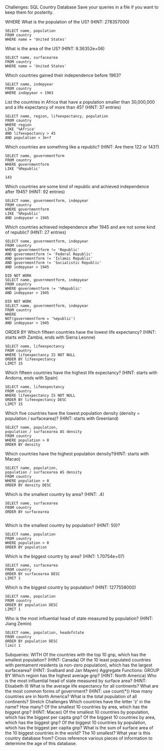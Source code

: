 Challenges: SQL Country Database
Save your queries in a file if you want to keep them for posterity.

WHERE
What is the population of the US? (HINT: 278357000)
```
SELECT name, population
FROM country
WHERE name = 'United States'
```

What is the area of the US? (HINT: 9.36352e+06)
```
SELECT name, surfacearea
FROM country
WHERE name = 'United States'
```

Which countries gained their independence before 1963?
```
SELECT name, indepyear
FROM country
WHERE indepyear < 1963
```

List the countries in Africa that have a population smaller than 30,000,000 and a life expectancy of more than 45? (HINT: 37 entries)
```
SELECT name, region, lifeexpectancy, population
FROM country
WHERE region
LIKE '%Africa'
AND lifeexpectancy > 45
AND population < 3e+7
```

Which countries are something like a republic? (HINT: Are there 122 or 143?)
```
SELECT name, governmentform
FROM country
WHERE governmentform
LIKE '%Republic'

143
```

Which countries are some kind of republic and achieved independence after 1945? (HINT: 92 entries)
```
SELECT name, governmentform, indepyear
FROM country
WHERE governmentform
LIKE '%Republic'
AND indepyear > 1945
```

Which countries achieved independence after 1945 and are not some kind of republic? (HINT: 27 entries)
```
SELECT name, governmentform, indepyear
FROM country
WHERE governmentform != 'Republic'
AND governmentform != 'Federal Republic'
AND governmentform != 'Islamic Republic'
AND governmentform != 'Socialistic Republic'
AND indepyear > 1945
```

```
DID NOT WORK
SELECT name, governmentform, indepyear
FROM country
WHERE governmentform != '%Republic'
AND indepyear > 1945
```

```
DID NOT WORK
SELECT name, governmentform, indepyear
FROM country
WHERE
NOT(governmentform = '%epublic')
AND indepyear > 1945
```

ORDER BY
Which fifteen countries have the lowest life expectancy? (HINT: starts with Zambia, ends with Sierra Leonne)
```
SELECT name, lifeexpectancy
FROM country
WHERE lifeexpectancy IS NOT NULL
ORDER BY lifeexpectancy
LIMIT 15
```

Which fifteen countries have the highest life expectancy? (HINT: starts with Andorra, ends with Spain)
```
SELECT name, lifeexpectancy
FROM country
WHERE lifeexpectancy IS NOT NULL
ORDER BY lifeexpectancy DESC
LIMIT 15
```


Which five countries have the lowest population density (density = population / surfacearea)? (HINT: starts with Greenland)

```
SELECT name, population,
population / surfacearea AS density 
FROM country
WHERE population > 0
ORDER BY density

```



Which countries have the highest population density?(HINT: starts with Macao)

```
SELECT name, population,
population / surfacearea AS density 
FROM country
WHERE population > 0
ORDER BY density DESC
```




Which is the smallest country by area? (HINT: .4)

```
SELECT name, surfacearea
FROM country
ORDER BY surfacearea 


```



Which is the smallest country by population? (HINT: 50)?

```
SELECT name, population
FROM country
WHERE population > 0
ORDER BY population

```



Which is the biggest country by area? (HINT: 1.70754e+07)

```
SELECT name, surfacearea
FROM country
ORDER BY surfacearea DESC
LIMIT 1
```



Which is the biggest country by population? (HINT: 1277558000)
```
SELECT name, population 
FROM country
ORDER BY population DESC
LIMIT 1
```


Who is the most influential head of state measured by population? (HINT: Jiang Zemin)

```
SELECT name, population, headofstate
FROM country
ORDER BY population DESC
limit 1

```



Subqueries: WITH
Of the countries with the top 10 gnp, which has the smallest population? (HINT: Canada)
Of the 10 least populated countries with permament residents (a non-zero population), which has the largest surfacearea? (HINT: Svalbard and Jan Mayen)
Aggregate Functions: GROUP BY
Which region has the highest average gnp? (HINT: North America)
Who is the most influential head of state measured by surface area? (HINT: Elisabeth II)
What is the average life expectancy for all continents?
What are the most common forms of government? (HINT: use count(*))
How many countries are in North America?
What is the total population of all continents?
Stretch Challenges
Which countries have the letter ‘z’ in the name? How many?
Of the smallest 10 countries by area, which has the biggest gnp? (HINT: Macao)
Of the smallest 10 countries by population, which has the biggest per capita gnp?
Of the biggest 10 countries by area, which has the biggest gnp?
Of the biggest 10 countries by population, which has the biggest per capita gnp?
What is the sum of surface area of the 10 biggest countries in the world? The 10 smallest?
What year is this country database from? Cross reference various pieces of information to determine the age of this database.
